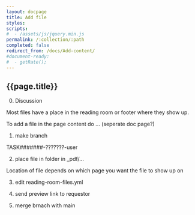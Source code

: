 ```yaml
---
layout: docpage
title: Add file
styles:
scripts:
#  - /assets/js/jquery.min.js
permalink: /:collection/:path
completed: false
redirect_from: /docs/Add-content/
#document-ready:
#  - getRate();
---
```


## {{page.title}}



0. Discussion

Most files have a place in the reading room or footer where they show up.

To add a file in the page content do ... (seperate doc page?)

1. make branch

TASK#######-???????-user

2. place file in folder in _pdf/...

Location of file depends on which page you want the file to show up on

3. edit reading-room-files.yml

4. send preview link to requestor

5. merge brnach with main
